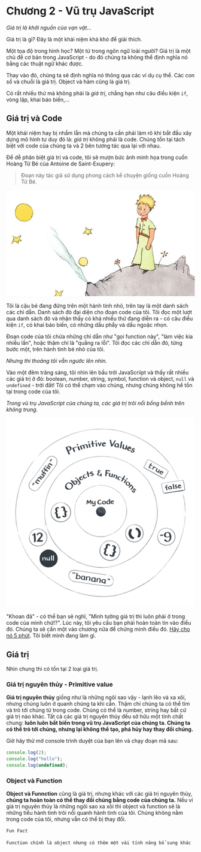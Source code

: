 # Chương 2 - Vũ trụ JavaScript

*Giá trị là khởi nguồn của vạn vật...*

Giá trị là gì? Đây là một khái niệm khá khó để giải thích.

Một tọa độ trong hình học? Một từ trong ngôn ngữ loài người? Giá trị là một chủ đề cơ bản trong JavaScript - do đó chúng ta không thể định nghĩa nó bằng các thuật ngữ khác được. 

Thay vào đó, chúng ta sẽ định nghĩa nó thông qua các ví dụ cụ thể. Các con số và chuỗi là giá trị. Object và hàm cũng là giá trị.

Có rất nhiều thứ mà không phải là *giá trị*, chẳng hạn như câu điều kiện `if`, vòng lặp, khai báo biến,...

## Giá trị và Code

Một khái niệm hay bị nhầm lẫn mà chúng ta cần phải làm rõ khi bắt đầu xây dựng mô hình tư duy đó là: *giá trị* không phải là code. Chúng tồn tại tách biệt với code của chúng ta và 2 bên tương tác qua lại với nhau.

Để dễ phân biệt giá trị và code, tôi sẽ mượn bức ảnh minh họa trong cuốn Hoàng Tử Bé của Antoine de Saint-Exupery:

> Đoạn này tác giả sử dụng phong cách kể chuyện giống cuốn Hoàng Tử Bé.

![Little Prin](./medias/little_prin.png)

Tôi là cậu bé đang đứng trên một hành tinh nhỏ, trên tay là một danh sách các chỉ dẫn. Danh sách đó đại diện cho đoạn code của tôi. Tôi đọc một lượt qua danh sách đó và nhận thấy có khá nhiều thứ đang diễn ra - có câu điều kiện `if`, có khai báo biến, có những dấu phẩy và dấu ngoặc nhọn.

Đoạn code của tôi chứa những chỉ dẫn như "gọi function này", "làm việc kia nhiều lần", hoặc thậm chí là "quẳng ra lỗi". Tôi đọc các chỉ dẫn đó, từng bước một, trên hành tinh bé nhỏ của tôi.

*Nhưng thi thoảng tôi vẫn ngước lên nhìn.*

Vào một đêm trăng sáng, tôi nhìn lên bầu trời JavaScriipt và thấy rất nhiều các giá trị ở đó: boolean, number, string, symbol, function và object, `null` và `undefined` - trời đất! Tôi có thể chạm vào chúng, nhưng chúng không hề tồn tại trong code của tôi.

*Trong vũ trụ JavaScript của chúng ta, các giá trị trôi nổi bồng bềnh trên không trung.*

![Universe](./medias/universe.png)

"Khoan đã" - có thể bạn sẽ nghĩ, "Mình tưởng giá trị thì luôn phải ở trong code của mình chứ!?". Lúc này, tôi yêu cầu bạn phải hoàn toàn tin vào điều đó. Chúng ta sẽ cần một vào chương nữa để chứng minh điều đó. [Hãy cho nó 5 phút](https://signalvnoise.com/posts/3124-give-it-five-minutes). Tôi biết mình đang làm gì.

## Giá trị

Nhìn chung thì có tồn tại 2 loại giá trị.

### Giá trị nguyên thủy - Primitive value
**Giá trị nguyên thủy** giống như là những ngôi sao vậy - lạnh lẽo và xa xôi, nhưng chúng luôn ở quanh chúng ta khi cần. Thậm chí chúng ta có thể tìm và trỏ tới chúng từ trong code. Chúng có thể là number, string hay bất cứ giá trị nào khác. Tất cả các giá trị nguyên thủy đều sở hữu một tính chất chung: **luôn luôn bất biến trong vũ trụ JavaScript của chúng ta. Chúng ta có thể trỏ tới chúng, nhưng lại không thể tạo, phá hủy hay thay đổi chúng.**

Giờ hãy thử mở console trình duyệt của bạn lên và chạy đoạn mã sau:

```jsx
console.log(2);
console.log("hello");
console.log(undefined);
```

### Object và Function
**Object và Funnction** cũng là giá trị, nhưng khác với các giá trị nguyên thủy, **chúng ta hoàn toàn có thể thay đổi chúng bằng code của chúng ta.** Nếu ví giá trị nguyên thủy là những ngôi sao xa xôi thì object và function sẽ là những tiểu hành tinh trôi nổi quanh hành tinh của tôi. Chúng không nằm trong code của tôi, nhưng vẫn có thể bị thay đổi. 

```
Fun Fact 

Function chính là object nhưng có thêm một vài tính năng bổ sung khác
```

